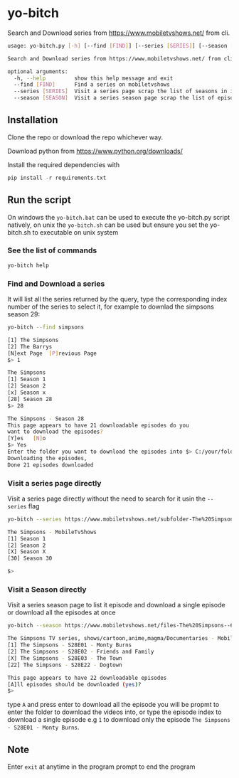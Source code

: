 
# yo-bitch
Search and Download series from https://www.mobiletvshows.net/ from cli.

```bash
usage: yo-bitch.py [-h] [--find [FIND]] [--series [SERIES]] [--season [SEASON]]

Search and Download series from https://www.mobiletvshows.net/ from cli. example: yo-bitch --find simpson

optional arguments:
  -h, --help         show this help message and exit
  --find [FIND]      Find a series on mobiletvshows
  --series [SERIES]  Visit a series page scrap the list of seasons in it
  --season [SEASON]  Visit a series season page scrap the list of episodes in it
```

## Installation

Clone the repo or download the repo whichever way.

Download python from https://www.python.org/downloads/

Install the required dependencies with 

```python
pip install -r requirements.txt
```

## Run the script

On windows the `yo-bitch.bat` can be used to execute the yo-bitch.py script natively, on unix 
the `yo-bitch.sh` can be used but ensure you set the yo-bitch.sh to executable on unix system

### See the list of commands

```bash
yo-bitch help
```

### Find and Download a series 

It will list all the series returned by the query, type the corresponding index number of the series to select it, for example to downlad the simpsons season 29:

```bash
yo-bitch --find simpsons

[1] The Simpsons
[2] The Barrys
[N]ext Page  [P]revious Page
$> 1

The Simpsons
[1] Season 1
[2] Season 2
[x] Season x
[28] Season 28
$> 28

The Simpsons - Season 28 
This page appears to have 21 downloadable episodes do you 
want to download the episodes? 
[Y]es   [N]o
$> Yes
Enter the folder you want to download the episodes into $> C:/your/folde/videos/simpsons/S28/
Downloading the episodes, 
Done 21 episodes downloaded
```

### Visit a series page directly

Visit a series page directly without the need to search for it usin the `--series` flag 

```bash
yo-bitch --series https://www.mobiletvshows.net/subfolder-The%20Simpsons.htm

The Simpsons - MobileTvShows
[1] Season 1
[2] Season 2
[X] Season X
[30] Season 30

$>
```

### Visit a Season directly

Visit a series season page to list it episode and download a single episode or download all the episodes at once

```bash
yo-bitch --season https://www.mobiletvshows.net/files-The%20Simpsons--6668.htm

The Simpsons TV series, shows/cartoon,anime,magma/Documentaries - MobileTVshows
[1] The Simpsons - S28E01 - Monty Burns
[2] The Simpsons - S28E02 - Friends and Family
[X] The Simpsons - S28E03 - The Town
[22] The Simpsons - S28E22 - Dogtown

This page appears to have 22 downloadable episodes
[A]ll episodes should be downloaded (yes)?
$>
```

type `A` and press enter to download all the episode you will be propmt to enter the folder to download the videos into, or type the episode index to download a single episode e.g `1` to  download only the episode `The Simpsons - S28E01 - Monty Burns`.

## Note

Enter `exit` at anytime in the program prompt to end the program

